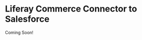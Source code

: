# Liferay Commerce Connector to Salesforce

Coming Soon!

<!-- 
> Subscription Required

Liferay provides a connector for integrating and pushing data between Salesforce and Liferay Commerce instances. This is achieved using Talend Job Designs and Liferay's Data Task Manager.

Once purchased, you can [download]() and [deploy]() the Salesforce Connector to a Liferay instance as an `.lpkg` file. This file contains multiple Talend Jobs that map data fields in Liferay Commerce to data fields in Salesforce. Once deployed, Dispatch Tasks are automatically created for each Talend Job. They can then be configured and run manually via the Dispatch UI, or scheduled to run at specific time intervals.

```{note}
The Liferay Commerce Connector to Salesforce is compatible with Liferay DXP 7.1.x+.
```

## Supported Entities

The following chart lists supported Salesforce entities with their Liferay counterparts. While some entity data can be transferred bidirectionally, some Liferay data cannot be transferred to Salesforce.

| Salesforce | Liferay | From Salesforce to Liferay | From Liferay to Salesforce |
| :--- | :--- | :--- | :--- |
| Account | Account | &#10004; | &#10004; |
| Account Address | Account | &#10004; | &#10004; |
| Account Contact | User | &#10004; |  |
| Price Book | Price List | &#10004; |  |
| Price Book Entry | Price Entry | &#10004; |  |
| Product | Product | &#10004; |  |
| Order | Order | &#10004; | &#10004; |
| OrderItem | Order Item | &#10004; | &#10004; |
| OrderNote | Order Note | &#10004; | &#10004; |

```{note}
Salesforce has no equivalent entity to Liferay Commerce Catalogs. 

Importing Salesforce Products to Commerce requires a Catalog with `externalReferenceCode` equal to `SALESFORCE`. If such a Catalog does not already exist, Commerce automatically creates a default Catalog during the `Products` Task execution. This Catalog is then used to store This Catalog is created with default value, .  if such a Catalog does not already exist.   
```

## Deploying the Connector

Follow these steps to deploy the Salesforce connector to a DXP instance:

1. Download the *Commerce Connector to Salesforce* from the [Liferay Help Center](http://customer.liferay.com/downloads).

1. Copy the `.lpkg` file to the DXP instance's [`${liferay.home}/deploy`](https://learn.liferay.com/dxp/latest/en/installation-and-upgrades/reference/liferay-home.html) folder.

1. Verify the following message displays in the server console:

   ```
   ```

1. Restart the DXP instance.

1. Once the server finishes restarting, confirm the deployment was successful by going to the *Dispatch* page in the Control Panel.

   If successful, four new Talend Dispatch Tasks were automatically created for each of the Talend Data Integration Jobs.

   ![]()

   Before running these tasks, you must configure their context parameters.

## Configuring Each Talend Dispatch Tasks

When created, the settings editor for each Talend Dispatch Task is automatically populated with default context parameters. These parameters can be used to provide necessary credentials and to modify each task's behavior in runtime.

```{warning}
Be careful when removing parameters from the settings editor. If you leave a key with a blank value, it will disappear when the settings are saved. If the keys and their values are lost, they cannot be restored, and you'll have to recreate the Talend Dispatch Task.
```

### Credentials Reference

Each task includes the following fields for entering Liferay and Salesforce credentials.

| Context Parameter | Description |
| :--- | :--- |
| `LiferayServerURL` | URL for the Liferay server |
| `LiferayUser` | Liferay account username |
| `LiferayPassword` | Liferay account password |
| `SalesForceURL` | Salesforce SOAP API Url |
| `SalesForceUser` | Salesforce account username |
| `SalesForcePassword` | Salesforce account password |
| `SalesForceToken` | Salesforce OAuth API token |

### Products Reference

| Context Parameter | Description | Default Value |
| :--- | :--- | :--- |
| `catalogName` | The name assigned to the Catalog used for Salesforce data | |
| `catalogExternalReferenceCode` | The external reference code used when creating or fetching the catalog; must be `SALESFORCE` | `SALESFORCE` |
| `catalogDefaultCurrency` | The currency used for the Catalog |  |
| `catalogDefaultLanguage` | The language used for the Catalog |  |
| `catalogId` |  |  |
| `allowBackOrder` |  |  |
| `displayAvailability` |  |  |
| `productType` | The product type used when creating all products |  |
| `freeShipping` |  |  |
| `shippable` |  |  |
| `shippingSeparately` |  |  |

### Price_List Reference

| Context Parameter | Description | Default Value |
| :--- | :--- | :--- |
| `catalogId` |  |  |
| `currencyCode` |  |  |
| `neverExpire` |  |  |
| `priority` |  |  |
| `hasTierPrice` |  |  |
| `standardPrice` |  |  |

### Accounts Reference

| Context Parameter | Description | Default Value |
| :--- | :--- | :--- |
| `accountType` | The account type used when creating all accounts: 1 (personal) or 2 (business) | |
| `countryMapping_null` | The country mapping used for Account addresses, must use the following syntax `countryMapping_NAME=COUNTRY_ISO_CODE` (e.g., `countryMapping_Croatia=HR`) | |
| `regionMapping_null` | The region mapping used for Account addresses; must use the following syntax `regionMapping_NAME=REGION_ISO_CODE` (e.g., `regionMapping_Milan=MI`) | |

### Orders Reference

| Context Parameter | Description | Default Value |
| :--- | :--- | :--- |
| `channelId` | | |
| `defaultCurrency` | | |
| `statusMapping_Activated` | | |
| `paymentStatusMapping_Payed` |  |  |

## Running Each Talend Dispatch Task

Once configured, you can run each task manually by clicking *Run Now*, or schedule them to run automatically. See [Using Dispatch]() for more information.

```{important}
Running these Talend Dispatch Tasks can be resource intensive and degrade platform performance. To reduce performance impact, avoid running them during peak use hours.
```

## Additional Information -->
